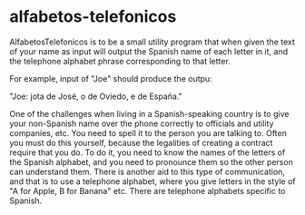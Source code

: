 # alfabetos-telefonicos

AlfabetosTelefonicos is to be a small utility program that when given the text of your name as input will output the Spanish name of each letter in it, and the telephone alphabet phrase corresponding to that letter. 

For example, input of "Joe" should produce the outpu:

"Joe: jota de José, o de Oviedo, e de España."

One of the challenges when living in a Spanish-speaking country is to give your non-Spanish name over the phone correctly to officials and utility companies, etc. You need to spell it to the person you are talking to. Often you must do this yourself, because the legalities of creating a contract require that you do. To do it, you need to know the names of the letters of the Spanish alphabet, and you need to pronounce them so the other person can understand them. There is another aid to this type of communication, and that is to use a telephone alphabet, where you give letters in the style of "A for Apple, B for Banana" etc. There are telephone alphabets specific to Spanish.

